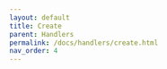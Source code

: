 ```yaml
---
layout: default
title: Create
parent: Handlers
permalink: /docs/handlers/create.html
nav_order: 4
---
```

